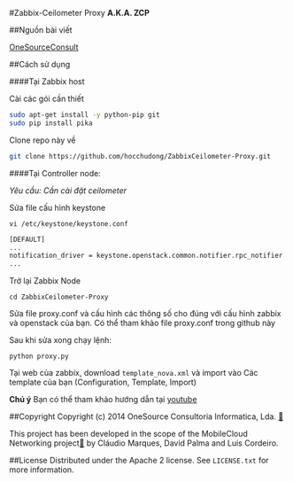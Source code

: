 ﻿#Zabbix-Ceilometer Proxy
**A.K.A. ZCP**

##Nguồn bài viết

[OneSourceConsult](https://github.com/OneSourceConsult/ZabbixCeilometer-Proxy)

##Cách sử dụng

####Tại Zabbix host

Cài các gói cần thiết
```sh
sudo apt-get install -y python-pip git
sudo pip install pika
```

Clone repo này về 
```sh
git clone https://github.com/hocchudong/ZabbixCeilometer-Proxy.git
```

####Tại Controller node:

*Yêu cầu: Cần cài đặt ceilometer*

Sửa file cấu hình keystone

```vi /etc/keystone/keystone.conf```

```sh 
[DEFAULT]
...
notification_driver = keystone.openstack.common.notifier.rpc_notifier
...
```

Trở lại Zabbix Node

`cd ZabbixCeilometer-Proxy`

Sửa file proxy.conf và cấu hình các thông số cho đúng với cấu hình zabbix và openstack của bạn. Có thể tham khảo file proxy.conf trong github này

Sau khi sửa xong chạy lệnh:

`python proxy.py`

Tại web của zabbix, download `template_nova.xml` và import vào Các template của bạn (Configuration, Template, Import)

**Chú ý** Bạn có thể tham khảo hướng dẫn tại [youtube](https://www.youtube.com/watch?v=DXz-W9fgvRk)

##Copyright
Copyright (c) 2014 OneSource Consultoria Informatica, Lda. [🔗](http://www.onesource.pt)

This project has been developed in the scope of the MobileCloud Networking project[🔗](http://mobile-cloud-networking.eu) by Cláudio Marques, David Palma and Luis Cordeiro.

##License
Distributed under the Apache 2 license. See ``LICENSE.txt`` for more information.
